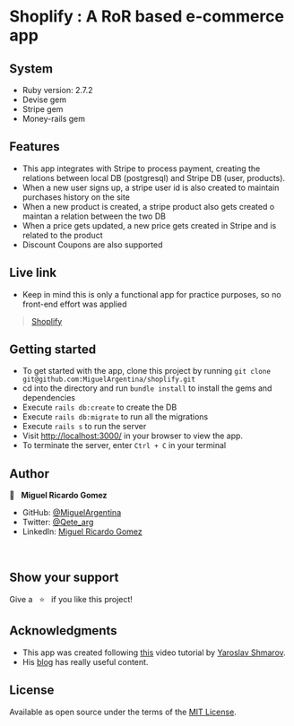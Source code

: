 # Shoplify : A RoR based e-commerce app


## System

- Ruby version: 2.7.2
- Devise gem
- Stripe gem
- Money-rails gem

## Features

- This app integrates with Stripe to process payment, creating the relations between local DB (postgresql) and Stripe DB (user, products).
- When a new user signs up, a stripe user id is also created to maintain purchases history on the site
- When a new product is created, a stripe product also gets created o maintan a relation between the two DB
- When a price gets updated, a new price gets created in Stripe and is related to the product
- Discount Coupons are also supported

## Live link

- Keep in mind this is only a functional app for practice purposes, so no front-end effort was applied

>[Shoplify](https://shoplify-tucu.herokuapp.com/)

## Getting started

- To get started with the app, clone this project by running `git clone git@github.com:MiguelArgentina/shoplify.git`
- cd into the directory and run `bundle install` to install the gems and dependencies
- Execute `rails db:create` to create the DB
- Execute `rails db:migrate` to run all the migrations
- Execute `rails s` to run the server
- Visit [http://localhost:3000/](http://localhost:3000/) in your browser to view the app.
- To terminate the server, enter `Ctrl + C` in your terminal


## Author

👤 &nbsp; **Miguel Ricardo Gomez**

- GitHub: [@MiguelArgentina](https://github.com/MiguelArgentina)
- Twitter: [@Qete_arg](https://twitter.com/Qete_arg)
- LinkedIn: [Miguel Ricardo Gomez](https://www.linkedin.com/in/miguelricardogomez/)

<br>

## Show your support

Give a &nbsp; ⭐️ &nbsp; if you like this project!

## Acknowledgments

- This app was created following [this](https://www.youtube.com/watch?v=qEVn9sXNCAI&list=PLdTytUiloS14rDdf6ftW63pIgoxshY12w&index=1) video tutorial by [Yaroslav Shmarov](https://twitter.com/yarotheslav).
- His [blog](https://blog.corsego.com/) has really useful content.

## License

Available as open source under the terms of the [MIT License](https://opensource.org/licenses/MIT).